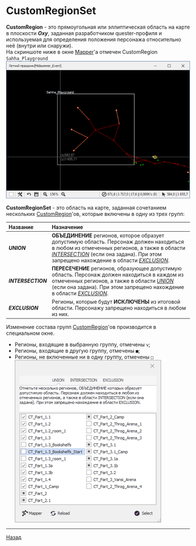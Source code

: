 # **CustomRegionSet**

<a name ="def-CustomRegion">**CustomRegion**</a> - это прямоугольная или эллиптическая область на карте в плоскости ***Oxy***, заданная разработчиком quester-профиля и используемая для определения положения персонажа  относительно неё (внутри или снаружи).<br/> 
На скриншоте ниже в окне [Mapper](../General/Glossary-RU.md#ref-Mapper)'a отмечен CustomRegion ``Sahha_Playground``<br/> 
!["Sahha_Playground" CustomRegion](img/Mapper-CustomRegion.PNG)

<a name ="def-CustomRegionSet">**CustomRegionSet**</a> - это область на карте, заданная сочетанием нескольких [CustomRegion](#def-CustomRegion)'ов, которые включены в одну из трех групп:

|**Название**|**Назначение**|
|:-----------|:-------------|
|<a name ="ref-CustomRegion-UNION">***UNION***</a> | **ОБЪЕДИНЕНИЕ** регионов, которое образует допустимую область. Персонаж должен находиться в любом из отмеченных регионов, а также в области [*INTERSECTION*](#ref-CustomRegion-INTERSECTION) (если она задана). При этом запрещено нахождение в области [*EXCLUSION*](#ref-CustomRegion-EXCLUSION).
|<a name ="ref-CustomRegion-INTERSECTION">***INTERSECTION***</a> | **ПЕРЕСЕЧЕНИЕ** регионов, образующее допустимую область. Персонаж должен находиться в каждом из отмеченных регионов, а также в области [*UNION*](#ref-CustomRegion-UNION) (если она задана). При этом запрещено нахождение в области [*EXCLUSION*](#ref-CustomRegion-EXCLUSION).
|<a name ="ref-CustomRegion-EXCLUSION">***EXCLUSION***</a> | Регионы, которые будут **ИСКЛЮЧЕНЫ** из итоговой области. Персонажу запрещено находиться в любом из них.


Изменение состава групп [CustomRegion](#def-CustomRegion)'ов производится в специальном окне.<br/>
- Регионы, входящие в выбранную группу, отмечены ``v``;
- Регионы, входящие в другую группу, отмечены ``■``;
- Регионы, не включенные ни в одну группу, отмечены ``□``<br/>
![CustomRegionSet_Editor](img/CustomRegionSet-Editor-Union.PNG)

---

<a href="javascript:history.back()">Назад</a>